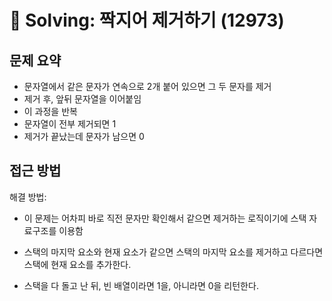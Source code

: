 # 📝 Solving: 짝지어 제거하기 (12973)

## 문제 요약

- 문자열에서 같은 문자가 연속으로 2개 붙어 있으면 그 두 문자를 제거
- 제거 후, 앞뒤 문자열을 이어붙임
- 이 과정을 반복
- 문자열이 전부 제거되면 1
- 제거가 끝났는데 문자가 남으면 0

## 접근 방법

<!-- ```js
function solution(s) {
  let left = 0;
  let right = 1;

  while (left < s.length) {
    if (s[left] === s[right]) {
      s = s.slice(0, left) + s.slice(right + 1);
      left = 0;
      right = 1;
    } else {
      left++;
      right++;
    }
  }

  return s.length === 0 ? 1 : 0;
}
```

기존 접근 방식
원래는 간단하게 left, right 변수를 통해 투포인터 기법으로 처리하면 된다고 생각했음
s[left] === s[right]라면 그 문자를 제거한 새로운 문자를 s에 재할당하고 left, right는 다시 0,1로 초기화하고, 다르다면 포인터를 증가하는식으로 풀었음.

로직은 맞지만 시간복잡도가 On^2이라서 시간 초과가 낫음.  -->

해결 방법:

- 이 문제는 어차피 바로 직전 문자만 확인해서 같으면 제거하는 로직이기에 스택 자료구조를 이용함
- 스택의 마지막 요소와 현재 요소가 같으면 스택의 마지막 요소를 제거하고 다르다면 스택에 현재 요소를 추가한다.

- 스택을 다 돌고 난 뒤, 빈 배열이라면 1을, 아니라면 0을 리턴한다.
